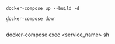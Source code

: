 ```
docker-compose up --build -d
```

```
docker-compose down
`

```
docker-compose exec <service_name> sh
```
